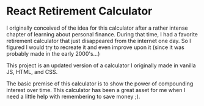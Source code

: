 # React Retirement Calculator

I originally conceived of the idea for this calculator after a rather intense chapter of learning about personal finance. During that time, I had a favorite retirement calculator that just disappeared from the internet one day. So I figured I would try to recreate it and even improve upon it (since it was probably made in the early 2000's...)

This project is an updated version of a calculator I originally made in vanilla JS, HTML, and CSS. 

The basic premise of this calculator is to show the power of compounding interest over time. This calculator has been a great asset for me when I need a little help with remembering to save money ;).

